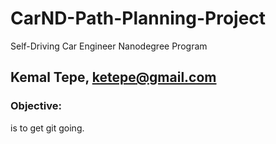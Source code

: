 # CarND-Path-Planning-Project
Self-Driving Car Engineer Nanodegree Program

## Kemal Tepe, ketepe@gmail.com

### Objective: 

is to get git going.